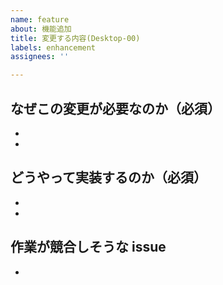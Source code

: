 ```yaml
---
name: feature
about: 機能追加
title: 変更する内容(Desktop-00)
labels: enhancement
assignees: ''

---
```


## なぜこの変更が必要なのか（必須）

-
-

## どうやって実装するのか（必須）

- 
- 

## 作業が競合しそうな issue

-
